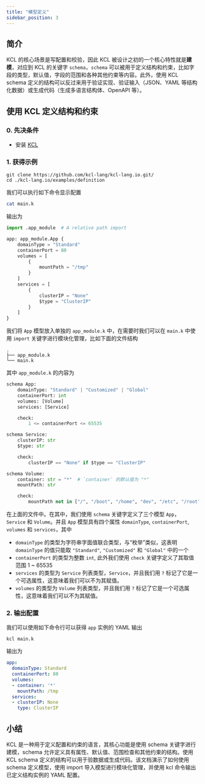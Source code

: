 ```yaml
---
title: "模型定义"
sidebar_position: 3
---
```


## 简介

KCL 的核心场景是写配置和校验，因此 KCL 被设计之初的一个核心特性就是**建模**，对应到 KCL 的关键字 `schema`，`schema` 可以被用于定义结构和约束，比如字段的类型，默认值，字段的范围和各种其他约束等内容。此外，使用 KCL schema 定义的结构可以反过来用于验证实现、验证输入（JSON、YAML 等结构化数据）或生成代码（生成多语言结构体、OpenAPI 等）。

## 使用 KCL 定义结构和约束

### 0. 先决条件

+ 安装 [KCL](https://kcl-lang.io/docs/user_docs/getting-started/install)

### 1. 获得示例

```shell
git clone https://github.com/kcl-lang/kcl-lang.io.git/
cd ./kcl-lang.io/examples/definition
```

我们可以执行如下命令显示配置

```bash
cat main.k
```

输出为

```python
import .app_module  # A relative path import

app: app_module.App {
    domainType = "Standard"
    containerPort = 80
    volumes = [
        {
            mountPath = "/tmp"
        }
    ]
    services = [
        {
            clusterIP = "None"
            $type = "ClusterIP"
        }
    ]
}
```

我们将 `App` 模型放入单独的 `app_module.k` 中，在需要时我们可以在 `main.k` 中使用 `import` 关键字进行模块化管理，比如下面的文件结构

```
.
├── app_module.k
└── main.k
```

其中 `app_module.k` 的内容为

```python
schema App:
    domainType: "Standard" | "Customized" | "Global"
    containerPort: int
    volumes: [Volume]
    services: [Service]

    check:
        1 <= containerPort <= 65535

schema Service:
    clusterIP: str
    $type: str

    check:
        clusterIP == "None" if $type == "ClusterIP"

schema Volume:
    container: str = "*"  # `container` 的默认值为 "*"
    mountPath: str

    check:
        mountPath not in ["/", "/boot", "/home", "dev", "/etc", "/root"]
```

在上面的文件中。在其中，我们使用 `schema` 关键字定义了三个模型 `App`，`Service` 和 `Volume`。并且 `App` 模型具有四个属性 `domainType`, `containerPort`, `volumes` 和 `services`，其中

+ `domainType` 的类型为字符串字面值联合类型，与“枚举”类似，这表明 `domainType` 的值只能取 `"Standard"`, `"Customized"` 和 `"Global"` 中的一个
+ `containerPort` 的类型为整数 `int`, 此外我们使用 `check` 关键字定义了其取值范围 1 ~ 65535
+ `services` 的类型为 `Service` 列表类型，`Service`，并且我们用 `?` 标记了它是一个可选属性，这意味着我们可以不为其赋值。
+ `volumes` 的类型为 `Volume` 列表类型，并且我们用 `?` 标记了它是一个可选属性，这意味着我们可以不为其赋值。

### 2. 输出配置

我们可以使用如下命令行可以获得 `app` 实例的 YAML 输出

```shell
kcl main.k
```

输出为

```yaml
app:
  domainType: Standard
  containerPort: 80
  volumes:
  - container: '*'
    mountPath: /tmp
  services:
  - clusterIP: None
    type: ClusterIP
```

## 小结

KCL 是一种用于定义配置和约束的语言，其核心功能是使用 schema 关键字进行建模，schema 允许定义具有属性、默认值、范围检查和其他约束的结构。使用 KCL schema 定义的结构可以用于验数据或生成代码。该文档演示了如何使用 schema 定义模型，使用 import 导入模型进行模块化管理，并使用 kcl 命令输出已定义结构实例的 YAML 配置。
